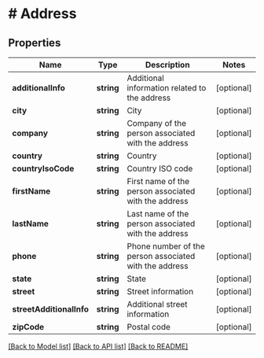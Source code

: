 # # Address

## Properties

Name | Type | Description | Notes
------------ | ------------- | ------------- | -------------
**additionalInfo** | **string** | Additional information related to the address | [optional]
**city** | **string** | City | [optional]
**company** | **string** | Company of the person associated with the address | [optional]
**country** | **string** | Country | [optional]
**countryIsoCode** | **string** | Country ISO code | [optional]
**firstName** | **string** | First name of the person associated with the address | [optional]
**lastName** | **string** | Last name of the person associated with the address | [optional]
**phone** | **string** | Phone number of the person associated with the address | [optional]
**state** | **string** | State | [optional]
**street** | **string** | Street information | [optional]
**streetAdditionalInfo** | **string** | Additional street information | [optional]
**zipCode** | **string** | Postal code | [optional]

[[Back to Model list]](../../README.md#models) [[Back to API list]](../../README.md#endpoints) [[Back to README]](../../README.md)
